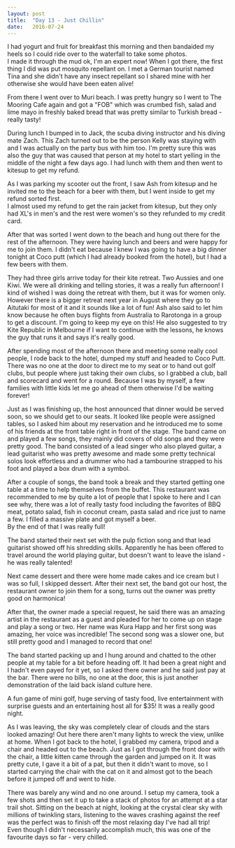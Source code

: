 ```yaml
---
layout: post
title:  "Day 13 - Just Chillin"
date:   2016-07-24
---
```


I had yogurt and fruit for breakfast this morning and then bandaided my heels
so I could ride over to the waterfall to take some photos.  
I made it through the mud ok, I'm an expert now! When I got there, the first
thing I did was put mosquito repellant on. I met a German tourist named
Tina and she didn't have any insect repellant so I shared mine with her
otherwise she would have been eaten alive!

From there I went over to Muri beach. I was pretty hungry so I went to The
Mooring Cafe again and got a "FOB" which was crumbed fish, salad and lime mayo
in freshly baked bread that was pretty similar to Turkish bread - really tasty!

During lunch I bumped in to Jack, the scuba diving instructor and his diving
mate Zach. This Zach turned out to be the person Kelly was staying with and I
was actually on the party bus with him too. I'm pretty sure this was also the
guy that was caused that person at my hotel to start yelling in the middle of
the night a few days ago. I had lunch with them and then went to kitesup to get
my refund.

As I was parking my scooter out the front, I saw Ash from kitesup and he invited
me to the beach for a beer with them, but I went inside to get my refund sorted
first.  
I almost used my refund to get the rain jacket from kitesup, but they only had
XL's in men's and the rest were women's so they refunded to my credit card.

After that was sorted I went down to the beach and hung out there for the rest
of the afternoon. They were having lunch and beers and were happy for me to join
them. I didn't eat because I knew I was going to have a big dinner tonight at
Coco putt (which I had already booked from the hotel), but I had a few beers
with them.

They had three girls arrive today for their kite retreat. Two Aussies and one
Kiwi. We were all drinking and telling stories, it was a really fun afternoon! I
kind of wished I was doing the retreat with them, but it was for women only.
However there is a bigger retreat next year in August where they go to Aitutaki
for most of it and it sounds like a lot of fun! Ash also said to let him know
because he often buys flights from Australia to Rarotonga in a group to get a
discount. I'm going to keep my eye on this! He also suggested to try Kite
Republic in Melbourne if I want to continue with the lessons, he knows the guy
that runs it and says it's really good.

After spending most of the afternoon there and meeting some really cool people,
I rode back to the hotel, dumped my stuff and headed to Coco Putt. There was no
one at the door to direct me to my seat or to hand out golf clubs, but people
where just taking their own clubs, so I grabbed a club, ball and scorecard and
went for a round. Because I was by myself, a few families with little kids let
me go ahead of them otherwise I'd be waiting forever!

Just as I was finishing up, the host announced that dinner would be served soon,
so we should get to our seats. It looked like people were assigned tables, so I
asked him about my reservation and he introduced me to some of his friends at
the front table right in front of the stage. The band came on and played a few
songs, they mainly did covers of old songs and they were pretty good. The band
consisted of a lead singer who also played guitar, a lead guitarist who was
pretty awesome and made some pretty technical solos look effortless and a
drummer who had a tambourine strapped to his foot and played a box drum with a
symbol.

After a couple of songs, the band took a break and they started getting one
table at a time to help themselves from the buffet. This restaurant was
recommended to me by quite a lot of people that I spoke to here and I can see
why, there was a lot of really tasty food including the favorites of BBQ meat,
potato salad, fish in coconut cream, pasta salad and rice just to name a few. I
filled a massive plate and got myself a beer.  
By the end of that I was really full!

The band started their next set with the pulp fiction song and that lead
guitarist showed off his shredding skills. Apparently he has been offered to
travel around the world playing guitar, but doesn't want to leave the island -
he was really talented!

Next came dessert and there were home made cakes and ice cream but I was so
full, I skipped dessert. After their next set, the band got our host, the
restaurant owner to join them for a song, turns out the owner was pretty good on
harmonica!

After that, the owner made a special request, he said there was an amazing
artist in the restaurant as a guest and pleaded for her to come up on stage and
play a song or two. Her name was Kura Happ and her first song was amazing, her
voice was incredible! The second song was a slower one, but still pretty good
and I managed to record that one!

The band started packing up and I hung around and chatted to the other people at
my table for a bit before heading off. It had been a great night and I hadn't
even payed for it yet, so I asked there owner and he said just pay at the bar.
There were no bills, no one at the door, this is just another demonstration of
the laid back island culture here.

A fun game of mini golf, huge serving of tasty food, live entertainment with
surprise guests and an entertaining host all for $35! It was a really good
night.

As I was leaving, the sky was completely clear of clouds and the stars looked
amazing! Out here there aren't many lights to wreck the view, unlike at home.
When I got back to the hotel, I grabbed my camera, tripod and a chair and headed
out to the beach. Just as I got through the front door with the chair, a little
kitten came through the garden and jumped on it. It was pretty cute, I gave it a
bit of a pat, but then it didn't want to move, so I started carrying the chair
with the cat on it and almost got to the beach before it jumped off and went to
hide.

There was barely any wind and no one around. I setup my camera, took a few shots
and then set it up to take a stack of photos for an attempt at a star trail
shot. Sitting on the beach at night, looking at the crystal clear sky with
millions of twinkling stars, listening to the waves crashing against the reef
was the perfect was to finish off the most relaxing day I've had all trip!  
Even though I didn't necessarily accomplish much, this was one of the favourite
days so far - very chilled.
